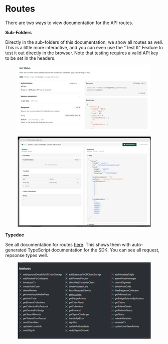 # Routes

There are two ways to view documentation for the API routes.&#x20;

**Sub-Folders**

Directly in the sub-folders of this documentation, we show all routes as well. This is a little more interactive, and you can even use the "Test It" Feature to test it out directly in the browser. Note that testing requires a valid API key to be set in the headers.

<figure><img src="../../../.gitbook/assets/image (1) (1) (1) (1).png" alt=""><figcaption></figcaption></figure>

<figure><img src="../../../.gitbook/assets/image (2) (1).png" alt=""><figcaption></figcaption></figure>

**Typedoc**

See all documentation for routes [here](https://bitbadges.github.io/bitbadgesjs/packages/bitbadgesjs-sdk/docs/classes/BitBadgesAPI.html). This shows them with auto-generated TypeScript documentation for the SDK. You can see all request, repsonse types well.

<figure><img src="../../../.gitbook/assets/image (1) (1) (1).png" alt=""><figcaption></figcaption></figure>

